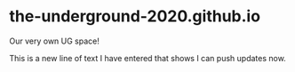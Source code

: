 # the-underground-2020.github.io
Our very own UG space!

This is a new line of text I have entered that shows I can push updates now.